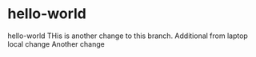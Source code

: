 # hello-world
hello-world 
THis is another change to this branch.
Additional from laptop local change
Another change
